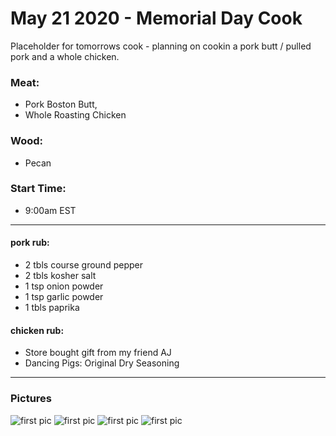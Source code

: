 # May 21 2020 - Memorial Day Cook

Placeholder for tomorrows cook - planning on cookin a pork butt / pulled pork and a whole chicken. 
### Meat:
- Pork Boston Butt, 
- Whole Roasting Chicken
### Wood:
- Pecan
### Start Time: 
- 9:00am EST

---

#### pork rub: 
- 2 tbls course ground pepper
- 2 tbls kosher salt
- 1 tsp onion powder
- 1 tsp garlic powder
- 1 tbls paprika


#### chicken rub:
- Store bought gift from my friend AJ
- Dancing Pigs: Original Dry Seasoning

---

### Pictures

![first pic](../assets/img/2020.05.22/photo.jpeg)
![first pic](../assets/img/2020.05.22/photo-2.jpeg)
![first pic](../assets/img/2020.05.22/photo-3.jpeg)
![first pic](../assets/img/2020.05.22/photo-4.jpeg)

